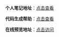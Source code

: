 **个人笔记地址**：[点击查看](./md/vue_person_notes.md)

**代码生成帮助**：[点击查看](./md/copy-help.md)

**在线预览地址**：[点击访问](https://syhy0612.github.io/vuePractice/)
